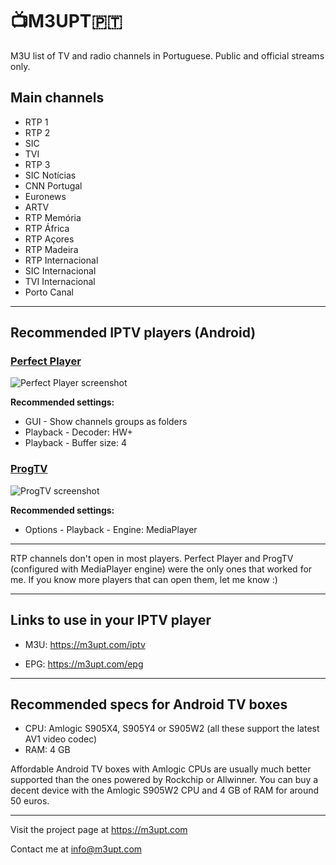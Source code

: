 # 📺M3UPT🇵🇹

M3U list of TV and radio channels in Portuguese. Public and official streams only.


## Main channels

* RTP 1
* RTP 2
* SIC
* TVI
* RTP 3
* SIC Notícias
* CNN Portugal
* Euronews
* ARTV
* RTP Memória
* RTP África
* RTP Açores
* RTP Madeira
* RTP Internacional
* SIC Internacional
* TVI Internacional
* Porto Canal

---

## Recommended IPTV players (Android)

### [Perfect Player](http://niklabs.com/downloads/)

![Perfect Player screenshot](https://github.com/LITUATUI/M3UPT/raw/main/Perfect-Player-Euronews.avif "Perfect Player screenshot")

**Recommended settings:**

* GUI - Show channels groups as folders
* Playback - Decoder: HW+
* Playback - Buffer size: 4


### [ProgTV](https://www.progdvb.com/progtva_download.html) 

![ProgTV screenshot](https://github.com/LITUATUI/M3UPT/raw/main/ProgTV-RTP1.avif "ProgTV screenshot")

**Recommended settings:**

* Options - Playback - Engine: MediaPlayer

---

RTP channels don't open in most players. Perfect Player and ProgTV (configured with MediaPlayer engine) were the only ones that worked for me. If you know more players that can open them, let me know :)

---

## Links to use in your IPTV player

* M3U: <https://m3upt.com/iptv>

* EPG: <https://m3upt.com/epg>

---

## Recommended specs for Android TV boxes

* CPU: Amlogic S905X4, S905Y4 or S905W2 (all these support the latest AV1 video codec)
* RAM: 4 GB

Affordable Android TV boxes with Amlogic CPUs are usually much better supported than the ones powered by Rockchip or Allwinner. You can buy a decent device with the Amlogic S905W2 CPU and 4 GB of RAM for around 50 euros.

---

Visit the project page at <https://m3upt.com>

Contact me at <info@m3upt.com>
